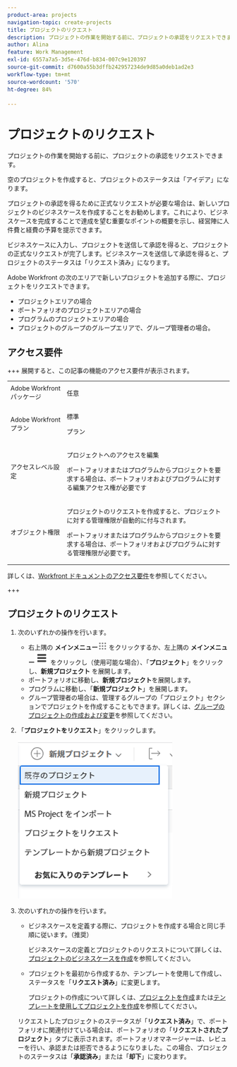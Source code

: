 ```yaml
---
product-area: projects
navigation-topic: create-projects
title: プロジェクトのリクエスト
description: プロジェクトの作業を開始する前に、プロジェクトの承認をリクエストできます。新しいプロジェクトのビジネスケースを作成して、それを完了することで達成を望む重要なポイントの概要を示し、管理チームに人件費と経費の予算を提示することをお勧めします。ビジネスケースに入力し、プロジェクトを送信して承認を得ると、プロジェクトの正式なリクエストが完了します。ビジネスケースを送信して承認を得ると、プロジェクトのステータスは「リクエスト済み」になります。
author: Alina
feature: Work Management
exl-id: 6557a7a5-3d5e-476d-b834-007c9e120397
source-git-commit: d7600a55b3dffb242957234de9d85a0deb1ad2e3
workflow-type: tm+mt
source-wordcount: '570'
ht-degree: 84%

---
```


# プロジェクトのリクエスト

<!--Audited: April 2024-->

プロジェクトの作業を開始する前に、プロジェクトの承認をリクエストできます。

空のプロジェクトを作成すると、プロジェクトのステータスは「アイデア」になります。

プロジェクトの承認を得るために正式なリクエストが必要な場合は、新しいプロジェクトのビジネスケースを作成することをお勧めします。これにより、ビジネスケースを完成することで達成を望む重要なポイントの概要を示し、経営陣に人件費と経費の予算を提示できます。

ビジネスケースに入力し、プロジェクトを送信して承認を得ると、プロジェクトの正式なリクエストが完了します。ビジネスケースを送信して承認を得ると、プロジェクトのステータスは「リクエスト済み」になります。

Adobe Workfront の次のエリアで新しいプロジェクトを追加する際に、プロジェクトをリクエストできます。

* プロジェクトエリアの場合
* ポートフォリオのプロジェクトエリアの場合
* プログラムのプロジェクトエリアの場合
* プロジェクトのグループのグループエリアで、グループ管理者の場合。

## アクセス要件

+++ 展開すると、この記事の機能のアクセス要件が表示されます。 

<table style="table-layout:auto"> 
 <col> 
 <col> 
 <tbody> 
  <tr> 
   <td role="rowheader">Adobe Workfront パッケージ</td> 
   <td> <p>任意</p> </td> 
  </tr> 
  <tr> 
   <td role="rowheader"> <p role="rowheader">Adobe Workfront プラン</p> </td> 
   <td> <p>標準</p>
   <p>プラン</p>
   </td> 
  </tr> 
  <tr> 
   <td role="rowheader">アクセスレベル設定</td> 
   <td> <p>プロジェクトへのアクセスを編集</p>
   <p>ポートフォリオまたはプログラムからプロジェクトを要求する場合は、ポートフォリオおよびプログラムに対する編集アクセス権が必要です</p>
    </td> 
  </tr> 
  <tr> 
   <td role="rowheader">オブジェクト権限</td> 
   <td> <p>プロジェクトのリクエストを作成すると、プロジェクトに対する管理権限が自動的に付与されます。 </p> 
   <p>ポートフォリオまたはプログラムからプロジェクトを要求する場合は、ポートフォリオおよびプログラムに対する管理権限が必要です。</p>
   </td> 
  </tr> 
 </tbody> 
</table>

詳しくは、[Workfront ドキュメントのアクセス要件](/help/quicksilver/administration-and-setup/add-users/access-levels-and-object-permissions/access-level-requirements-in-documentation.md)を参照してください。

+++

<!--Old:

<table style="table-layout:auto"> 
 <col> 
 <col> 
 <tbody> 
  <tr> 
   <td role="rowheader">Adobe Workfront plan</td> 
   <td> <p>Any</p> </td> 
  </tr> 
  <tr> 
   <td role="rowheader"> <p role="rowheader">Adobe Workfront license*</p> </td> 
   <td> <p>New: Standard </p>
   Or
   <p>Current: Plan </p>
   </td> 
  </tr> 
  <tr> 
   <td role="rowheader">Access level</td> 
   <td> <p>Edit access to Projects</p> </td> 
  </tr> 
  <tr> 
   <td role="rowheader">Object permissions</td> 
   <td> <p>When you create a project request you automatically receive Manage permissions to the project </p> </td> 
  </tr> 
 </tbody> 
</table>-->

## プロジェクトのリクエスト

1. 次のいずれかの操作を行います。

   * 右上隅の **メインメニュー**![ メインメニューアイコン ](assets/main-menu-icon.png) をクリックするか、左上隅の **メインメニュー**![ メインメニューライン ](assets/lines-main-menu.png) をクリックし（使用可能な場合）、「**プロジェクト**」をクリックし、**新規プロジェクト** を展開します。
   * ポートフォリオに移動し、**新規プロジェクト**&#x200B;を展開します。
   * プログラムに移動し、「**新規プロジェクト**」を展開します。
   * グループ管理者の場合は、管理するグループの「プロジェクト」セクションでプロジェクトを作成することもできます。詳しくは、[グループのプロジェクトの作成および変更](../../../administration-and-setup/manage-groups/work-with-group-objects/create-and-modify-a-groups-projects.md)を参照してください。

1. 「**プロジェクトをリクエスト**」をクリックします。

   ![ 新規プロジェクトドロップダウン ](assets/new-project-dropdown-nwe-350x358.png)

1. 次のいずれかの操作を行います。

   * ビジネスケースを定義する際に、プロジェクトを作成する場合と同じ手順に従います。（推奨）

     ビジネスケースの定義とプロジェクトのリクエストについて詳しくは、[プロジェクトのビジネスケースを作成](../../../manage-work/projects/define-a-business-case/create-business-case.md)を参照してください。

   * プロジェクトを最初から作成するか、テンプレートを使用して作成し、ステータスを「**リクエスト済み**」に変更します。

     プロジェクトの作成について詳しくは、[プロジェクトを作成](../../../manage-work/projects/create-projects/create-project.md)または[テンプレートを使用してプロジェクトを作成](../../../manage-work/projects/create-projects/create-project-from-template.md)を参照してください。

   リクエストしたプロジェクトのステータスが「**リクエスト済み**」で、ポートフォリオに関連付けている場合は、ポートフォリオの「**リクエストされたプロジェクト**」タブに表示されます。ポートフォリオマネージャーは、レビューを行い、承認または拒否できるようになりました。この場合、プロジェクトのステータスは「**承認済み**」または「**却下**」に変わります。
